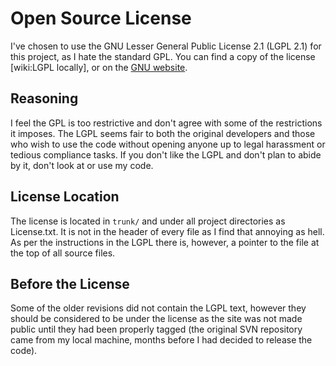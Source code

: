 # Open Source License #
I've chosen to use the GNU Lesser General Public License 2.1 (LGPL 2.1) for this project, as I hate the standard GPL. You can find a copy of the license [wiki:LGPL locally], or on the [GNU website](http://www.gnu.org/copyleft/lesser.html).

## Reasoning ##
I feel the GPL is too restrictive and don't agree with some of the restrictions it imposes. The LGPL seems fair to both the original developers and those who wish to use the code without opening anyone up to legal harassment or tedious compliance tasks. If you don't like the LGPL and don't plan to abide by it, don't look at or use my code.

## License Location ##
The license is located in `trunk/` and under all project directories as License.txt. It is not in the header of every file as I find that annoying as hell. As per the instructions in the LGPL there is, however, a pointer to the file at the top of all source files.

## Before the License ##
Some of the older revisions did not contain the LGPL text, however they should be considered to be under the license as the site was not made public until they had been properly tagged (the original SVN repository came from my local machine, months before I had decided to release the code).
